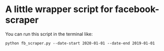# A little wrapper script for facebook-scraper

You can run this script in the terminal like:

    python fb_scraper.py --date-start 2020-01-01 --date-end 2019-01-01